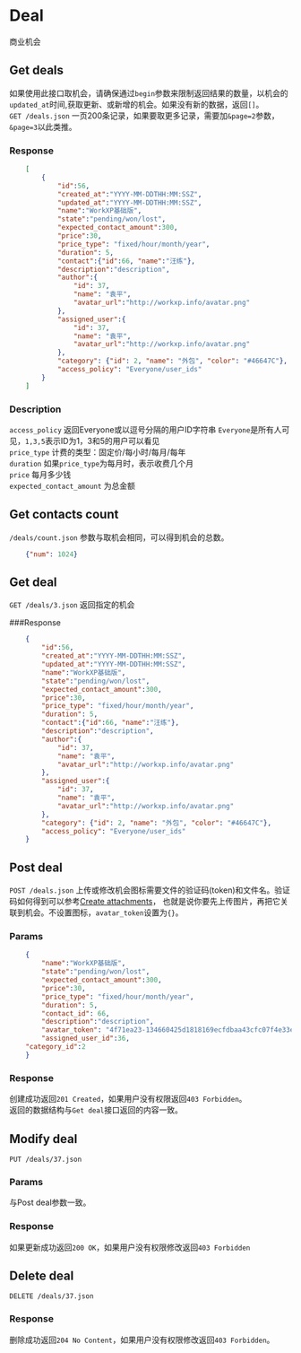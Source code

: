 # Deal
商业机会

## Get deals
如果使用此接口取机会，请确保通过`begin`参数来限制返回结果的数量，以机会的`updated_at`时间,获取更新、或新增的机会。如果没有新的数据，返回`[]`。  
`GET /deals.json`  一页200条记录，如果要取更多记录，需要加`&page=2`参数，`&page=3`以此类推。

### Response

```json
	[
		{
			"id":56,
			"created_at":"YYYY-MM-DDTHH:MM:SSZ",
			"updated_at":"YYYY-MM-DDTHH:MM:SSZ",
			"name":"WorkXP基础版",  
			"state":"pending/won/lost",
			"expected_contact_amount":300,
			"price":30,
			"price_type": "fixed/hour/month/year",
			"duration": 5,
			"contact":{"id":66, "name":"汪练"},
			"description":"description",
			"author":{
				"id": 37,
				"name": "袁平",
				"avatar_url":"http://workxp.info/avatar.png"
			},
			"assigned_user":{
				"id": 37,
				"name": "袁平",
				"avatar_url":"http://workxp.info/avatar.png"
			},
			"category": {"id": 2, "name": "外包", "color": "#46647C"},
			"access_policy": "Everyone/user_ids"
		}
	]
```

### Description
`access_policy` 返回Everyone或以逗号分隔的用户ID字符串 `Everyone`是所有人可见，`1,3,5`表示ID为1，3和5的用户可以看见  
`price_type` 计费的类型：固定价/每小时/每月/每年   
`duration` 如果`price_type`为每月时，表示收费几个月  
`price` 每月多少钱  
`expected_contact_amount` 为总金额  

## Get contacts count
`/deals/count.json` 参数与取机会相同，可以得到机会的总数。

```json
	{"num": 1024}
```

## Get deal
`GET /deals/3.json` 返回指定的机会

###Response

```json
	{
		"id":56,
		"created_at":"YYYY-MM-DDTHH:MM:SSZ",
		"updated_at":"YYYY-MM-DDTHH:MM:SSZ",
		"name":"WorkXP基础版",  
		"state":"pending/won/lost",
		"expected_contact_amount":300,
		"price":30,
		"price_type": "fixed/hour/month/year",
		"duration": 5,
		"contact":{"id":66, "name":"汪练"},
		"description":"description",
		"author":{
			"id": 37,
			"name": "袁平",
			"avatar_url":"http://workxp.info/avatar.png"
		},
		"assigned_user":{
			"id": 37,
			"name": "袁平",
			"avatar_url":"http://workxp.info/avatar.png"
		},
		"category": {"id": 2, "name": "外包", "color": "#46647C"},
		"access_policy": "Everyone/user_ids"
	}
```

## Post deal
`POST /deals.json` 上传或修改机会图标需要文件的验证码(token)和文件名。验证码如何得到可以参考[Create attachments](https://github.com/yuanping/workxp-api/blob/master/sections/attachments.md)，
也就是说你要先上传图片，再把它关联到机会。不设置图标，`avatar_token`设置为`{}`。

### Params

```json
	{
		"name":"WorkXP基础版",  
		"state":"pending/won/lost",
		"expected_contact_amount":300,
		"price":30,
		"price_type": "fixed/hour/month/year",
		"duration": 5,
		"contact_id": 66,
		"description":"description",
		"avatar_token": "4f71ea23-134660425d1818169ecfdbaa43cfc07f4e33ef4c",
		"assigned_user_id":36,
    "category_id":2
	}
```

### Response
创建成功返回`201 Created`，如果用户没有权限返回`403 Forbidden`。  
返回的数据结构与`Get deal`接口返回的内容一致。

## Modify deal
`PUT /deals/37.json`

### Params

与Post deal参数一致。

### Response
如果更新成功返回`200 OK`，如果用户没有权限修改返回`403 Forbidden`

## Delete deal
`DELETE /deals/37.json`

### Response
删除成功返回`204 No Content`，如果用户没有权限修改返回`403 Forbidden`。